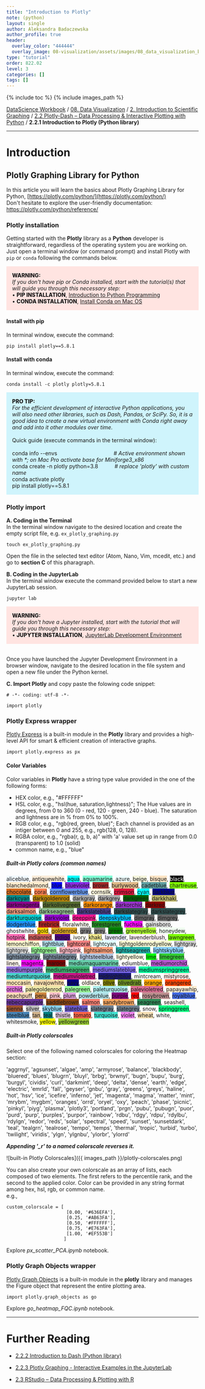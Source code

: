 ```yaml
---
title: "Introduction to Plotly"
note: (python)
layout: single
author: Aleksandra Badaczewska
author_profile: true
header:
  overlay_color: "444444"
  overlay_image: 08-visualization/assets/images/08_data_visualization_banner.png
type: "tutorial"
order: 822.02
level: 3
categories: []
tags: []
---
```


{% include toc %}
{% include images_path %}

[DataScience Workbook](https://datascience.101workbook.org/) / [08. Data Visualization](../../00-DataVisualization-LandingPage.md) / [2. Introduction to Scientific Graphing](../01-introduction-to-scientific-graphing.md) / [2.2 Plotly-Dash – Data Processing & Interactive Plotting with Python](01-interactive-graphing-with-python.md) / **2.2.1 Introduction to Plotly (Python library)**

---


# Introduction

## Plotly Graphing Library for Python

In this article you will learn the basics about Plotly Graphing Library for Python,
[https://plotly.com/python/](https://plotly.com/python/) <br>
Don't hesitate to explore the user-friendly documentation: https://plotly.com/python/reference/

### Plotly installation

Getting started with the **Plotly** library as a **Python** developer is straightforward, regardless of the operating system you are working on. Just open a terminal window (or command prompt) and install Plotly with `pip` or `conda` following the commands below.

<div style="background: mistyrose; padding: 15px;">
<span style="font-weight:800;">WARNING:</span>
<br><span style="font-style:italic;">
If you don't have pip or Conda installed, start with the tutorial(s) that will guide you through this necessary step:
</span>
<br> •
<span style="font-weight:800;">PIP INSTALLATION</span>,
<a href="https://datascience.101workbook.org/05-IntroToProgramming/03-PYTHON/01-introduction-to-python">Introduction to Python Programming</a>
<br> •
<span style="font-weight:800;">CONDA INSTALLATION</span>,
<a href="https://datascience.101workbook.org/03-SetUpComputingMachine/03A-tutorial-installations-on-mac">Install Conda on Mac OS</a>
</div>


#### Install with pip

In terminal window, execute the command:
```
pip install plotly==5.8.1
```

#### Install with conda

In terminal window, execute the command:
```
conda install -c plotly plotly=5.8.1
```

<div style="background: #cff4fc; padding: 15px;">
<span style="font-weight:800;">PRO TIP:</span>
<br><span style="font-style:italic;">
For the efficient development of interactive Python applications, you will also need other libraries, such as Dash, Pandas, or SciPy. So, it is a good idea to create a new virtual environment with Conda right away and add into it other modules over time.
</span>
<br>
<br>Quick guide (execute commands in the terminal window):<br>
<br>conda info --envs
&emsp;&emsp;&emsp;&emsp;&emsp;&emsp;&emsp;&emsp;&emsp;&emsp;
<span style="font-style: italic"># Active environment shown with *; on Mac Pro activate base for Miniforge3_x86</span>
<br>conda create -n plotly python=3.8
&emsp;&emsp;&ensp;
<span style="font-style: italic"># replace 'plotly' with custom name</span>
<br>conda activate plotly
<br>pip install plotly==5.8.1
</div>

### Plotly import


**A. Coding in the Terminal**
<br>
In the terminal window navigate to the desired location and create the empty script file, e.g. `ex_plotly_graphing.py`

```
touch ex_plotly_graphing.py
```

Open the file in the selected text editor (Atom, Nano, Vim, mcedit, etc.) and go to **section C** of this pharagraph.

**B. Coding in the JupyterLab**
<br>
In the terminal window execute the command provided below to start a new JupyterLab session.

```
jupyter lab
```

<div style="background: mistyrose; padding: 15px;">
<span style="font-weight:800;">WARNING:</span>
<br><span style="font-style:italic;">
If you don't have a Jupyter installed, start with the tutorial that will guide you through this necessary step:
</span>
<br> •
<span style="font-weight:800;">JUPYTER INSTALLATION</span>,
<a href="https://datascience.101workbook.org/04-DevelopmentEnvironment/02A-jupyter-basics">JupyterLab Development Environment</a>

</div>
<br>

Once you have launched the Jupyter Development Environment in a browser window, navigate to the desired location in the file system and open a new file under the Python kernel.

**C. Import Plotly**
and copy paste the folowing code snippet:

```
# -*- coding: utf-8 -*-

import plotly
```


### Plotly Express wrapper

[Plotly Express](https://plotly.com/python/plotly-express/) is a built-in module in the **Plotly** library and provides a high-level API for smart & efficient creation of interactive graphs.

```
import plotly.express as px
```

#### Color Variables

Color variables in **Plotly** have a string type value provided in the one of the following forms:
- HEX color, e.g., "#FFFFFF"
- HSL color, e.g., "hsl(hue, saturation,lightness)"; The Hue values are in degrees, from 0 to 360 (0 - red, 120 - green, 240 - blue). The saturation and lightness are in % from 0% to 100%.
- RGB color, e.g., "rgb(red, green, blue)"; Each channel is provided as an intiger between 0 and 255, e.g., rgb(128, 0, 128).
- RGBA color, e.g., "rgba(r, g, b, a)" with 'a' value set up in range from 0.0 (transparent) to 1.0 (solid)
- common name, e.g., "blue"

##### **Built-in Plotly colors** *(common names)*

<span style="background-color:aliceblue">aliceblue</span>,
<span style="background-color:antiquewhite">antiquewhite</span>,
<span style="background-color:aqua">aqua</span>,
<span style="background-color:aquamarine">aquamarine</span>,
<span style="background-color:azure">azure</span>,
<span style="background-color:beige">beige</span>,
<span style="background-color:bisque">bisque</span>,
<span style="background-color:black; color: white">black</span>,
<span style="background-color:blanchedalmond">blanchedalmond</span>,
<span style="background-color:blue">blue</span>,
<span style="background-color:blueviolet">blueviolet</span>,
<span style="background-color:brown">brown</span>,
<span style="background-color:burlywood">burlywood</span>,
<span style="background-color:cadetblue">cadetblue</span>,
<span style="background-color:chartreuse">chartreuse</span>,
<span style="background-color:chocolate">chocolate</span>,
<span style="background-color:coral">coral</span>,
<span style="background-color:cornflowerblue">cornflowerblue</span>,
<span style="background-color:cornsilk">cornsilk</span>,
<span style="background-color:crimson">crimson</span>,
<span style="background-color:cyan">cyan</span>,
<span style="background-color:darkblue">darkblue</span>,
<span style="background-color:darkcyan">darkcyan</span>,
<span style="background-color:darkgoldenrod">darkgoldenrod</span>,
<span style="background-color:darkgray">darkgray</span>,
<span style="background-color:darkgrey">darkgrey</span>,
<span style="background-color:darkgreen">darkgreen</span>,
<span style="background-color:darkkhaki">darkkhaki</span>,
<span style="background-color:darkmagenta">darkmagenta</span>,
<span style="background-color:darkolivegreen">darkolivegreen</span>,
<span style="background-color:darkorange">darkorange</span>,
<span style="background-color:darkorchid">darkorchid</span>,
<span style="background-color:darkred">darkred</span>,
<span style="background-color:darksalmon">darksalmon</span>,
<span style="background-color:darkseagreen">darkseagreen</span>,
<span style="background-color:darkslateblue">darkslateblue</span>,
<span style="background-color:darkslategray">darkslategray</span>,
<span style="background-color:darkslategrey">darkslategrey</span>,
<span style="background-color:darkturquoise">darkturquoise</span>,
<span style="background-color:darkviolet">darkviolet</span>,
<span style="background-color:deeppink">deeppink</span>,
<span style="background-color:deepskyblue">deepskyblue</span>,
<span style="background-color:dimgray">dimgray</span>,
<span style="background-color:dimgrey">dimgrey</span>,
<span style="background-color:dodgerblue">dodgerblue</span>,
<span style="background-color:firebrick">firebrick</span>,
<span style="background-color:floralwhite">floralwhite</span>,
<span style="background-color:forestgreen">forestgreen</span>,
<span style="background-color:fuchsia">fuchsia</span>,
<span style="background-color:gainsboro">gainsboro</span>,
<span style="background-color:ghostwhite">ghostwhite</span>,
<span style="background-color:gold">gold</span>,
<span style="background-color:goldenrod">goldenrod</span>,
<span style="background-color:gray">gray</span>,
<span style="background-color:grey">grey</span>,
<span style="background-color:green">green</span>,
<span style="background-color:greenyellow">greenyellow</span>,
<span style="background-color:honeydew">honeydew</span>,
<span style="background-color:hotpink">hotpink</span>,
<span style="background-color:indianred">indianred</span>,
<span style="background-color:indigo">indigo</span>,
<span style="background-color:ivory">ivory</span>,
<span style="background-color:khaki">khaki</span>,
<span style="background-color:lavender">lavender</span>,
<span style="background-color:lavenderblush">lavenderblush</span>,
<span style="background-color:lawngreen">lawngreen</span>,
<span style="background-color:lemonchiffon">lemonchiffon</span>,
<span style="background-color:lightblue">lightblue</span>,
<span style="background-color:lightcoral">lightcoral</span>,
<span style="background-color:lightcyan">lightcyan</span>,
<span style="background-color:lightgoldenrodyellow">lightgoldenrodyellow</span>,
<span style="background-color:lightgray">lightgray</span>,
<span style="background-color:lightgrey">lightgrey</span>,
<span style="background-color:lightgreen">lightgreen</span>,
<span style="background-color:lightpink">lightpink</span>,
<span style="background-color:lightsalmon">lightsalmon</span>,
<span style="background-color:lightseagreen">lightseagreen</span>,
<span style="background-color:lightskyblue">lightskyblue</span>,
<span style="background-color:lightslategray">lightslategray</span>,
<span style="background-color:lightslategrey">lightslategrey</span>,
<span style="background-color:lightsteelblue">lightsteelblue</span>,
<span style="background-color:lightyellow">lightyellow</span>,
<span style="background-color:lime">lime</span>,
<span style="background-color:limegreen">limegreen</span>,
<span style="background-color:linen">linen</span>,
<span style="background-color:magenta">magenta</span>,
<span style="background-color:maroon">maroon</span>,
<span style="background-color:mediumaquamarine">mediumaquamarine</span>,
<span style="background-color:ediumblue">ediumblue</span>,
<span style="background-color:mediumorchid">mediumorchid</span>,
<span style="background-color:mediumpurple">mediumpurple</span>,
<span style="background-color:mediumseagreen">mediumseagreen</span>,
<span style="background-color:mediumslateblue">mediumslateblue</span>,
<span style="background-color:mediumspringgreen">mediumspringgreen</span>,
<span style="background-color:mediumturquoise">mediumturquoise</span>,
<span style="background-color:mediumvioletred">mediumvioletred</span>,
<span style="background-color:midnightblue">midnightblue</span>,
<span style="background-color:mintcream">mintcream</span>,
<span style="background-color:mistyrose">mistyrose</span>,
<span style="background-color:moccasin">moccasin</span>,
<span style="background-color:navajowhite">navajowhite</span>,
<span style="background-color:navy">navy</span>,
<span style="background-color:oldlace">oldlace</span>,
<span style="background-color:olive">olive</span>,
<span style="background-color:olivedrab">olivedrab</span>,
<span style="background-color:orange">orange</span>,
<span style="background-color:orangered">orangered</span>,
<span style="background-color:orchid">orchid</span>,
<span style="background-color:palegoldenrod">palegoldenrod</span>,
<span style="background-color:palegreen">palegreen</span>,
<span style="background-color:paleturquoise">paleturquoise</span>,
<span style="background-color:palevioletred">palevioletred</span>,
<span style="background-color:papayawhip">papayawhip</span>,
<span style="background-color:peachpuff">peachpuff</span>,
<span style="background-color:peru">peru</span>,
<span style="background-color:pink">pink</span>,
<span style="background-color:plum">plum</span>,
<span style="background-color:powderblue">powderblue</span>,
<span style="background-color:purple">purple</span>,
<span style="background-color:red">red</span>,
<span style="background-color:rosybrown">rosybrown</span>,
<span style="background-color:royalblue">royalblue</span>,
<span style="background-color:rebeccapurple">rebeccapurple</span>,
<span style="background-color:saddlebrown">saddlebrown</span>,
<span style="background-color:salmon">salmon</span>,
<span style="background-color:sandybrown">sandybrown</span>,
<span style="background-color:seagreen">seagreen</span>,
<span style="background-color:seashell">seashell</span>,
<span style="background-color:sienna">sienna</span>,
<span style="background-color:silver">silver</span>,
<span style="background-color:skyblue">skyblue</span>,
<span style="background-color:slateblue">slateblue</span>,
<span style="background-color:slategray">slategray</span>,
<span style="background-color:slategrey">slategrey</span>,
<span style="background-color:snow">snow</span>,
<span style="background-color:springgreen">springgreen</span>,
<span style="background-color:steelblue">steelblue</span>,
<span style="background-color:tan">tan</span>,
<span style="background-color:teal">teal</span>,
<span style="background-color:thistle">thistle</span>,
<span style="background-color:tomato">tomato</span>,
<span style="background-color:turquoise">turquoise</span>,
<span style="background-color:violet">violet</span>,
<span style="background-color:wheat">wheat</span>,
<span style="background-color:white">white</span>,
<span style="background-color:whitesmoke">whitesmoke</span>,
<span style="background-color:yellow">yellow</span>,
<span style="background-color:yellowgreen">yellowgreen</span>


##### **Built-in Plotly colorscales**  
Select one of the following named colorscales for coloring the Heatmap section:

'aggrnyl', 'agsunset', 'algae', 'amp', 'armyrose', 'balance',
'blackbody', 'bluered', 'blues', 'blugrn', 'bluyl', 'brbg',
'brwnyl', 'bugn', 'bupu', 'burg', 'burgyl', 'cividis', 'curl',
'darkmint', 'deep', 'delta', 'dense', 'earth', 'edge', 'electric',
'emrld', 'fall', 'geyser', 'gnbu', 'gray', 'greens', 'greys',
'haline', 'hot', 'hsv', 'ice', 'icefire', 'inferno', 'jet',
'magenta', 'magma', 'matter', 'mint', 'mrybm', 'mygbm', 'oranges',
'orrd', 'oryel', 'oxy', 'peach', 'phase', 'picnic', 'pinkyl',
'piyg', 'plasma', 'plotly3', 'portland', 'prgn', 'pubu', 'pubugn',
'puor', 'purd', 'purp', 'purples', 'purpor', 'rainbow', 'rdbu',
'rdgy', 'rdpu', 'rdylbu', 'rdylgn', 'redor', 'reds', 'solar',
'spectral', 'speed', 'sunset', 'sunsetdark', 'teal', 'tealgrn',
'tealrose', 'tempo', 'temps', 'thermal', 'tropic', 'turbid',
'turbo', 'twilight', 'viridis', 'ylgn', 'ylgnbu', 'ylorbr', 'ylorrd'

***Appending '_r' to a named colorscale reverses it.***

![built-in Plotly Colorscales]({{ images_path }}/plotly-colorscales.png)

You can also create your own colorscale as an array of lists, each composed of two elements. The first refers to the percentile rank, and the second to the applied color. Color can be provided in any string format among hex, hsl, rgb, or common name.
<br>e.g.,

```
custom_colorscale = [
                      [0.00, '#636EFA'],
                      [0.25, '#AB63FA'],
                      [0.50, '#FFFFFF'],
                      [0.75, '#E763FA'],
                      [1.00, '#EF553B']
                     ]
```

Explore *px_scatter_PCA.ipynb* notebook.

### Plotly Graph Objects wrapper
[Plotly Graph Objects](https://plotly.com/python/graph-objects/) is a built-in module in the **plotly** library and manages the Figure object that represent the entire plotting area.

```
import plotly.graph_objects as go
```

Explore *go_heatmap_FQC.ipynb* notebook.




___
# Further Reading
* [2.2.2 Introduction to Dash (Python library)](03-intro-to-dash-widgets)
* [2.2.3 Plotly Graphing - Interactive Examples in the JupyterLab](04-plotly-examples-in-jupyterlab)

* [2.3 RStudio – Data Processing & Plotting with R](../03-R/01-graphing-with-rstudio)
